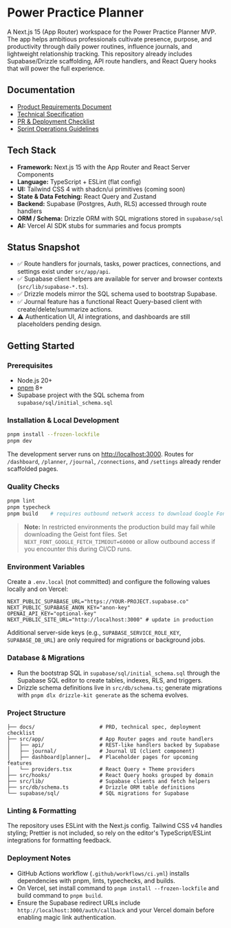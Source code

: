 # Power Practice Planner

A Next.js 15 (App Router) workspace for the Power Practice Planner MVP. The app helps ambitious professionals cultivate
presence, purpose, and productivity through daily power routines, influence journals, and lightweight relationship tracking.
This repository already includes Supabase/Drizzle scaffolding, API route handlers, and React Query hooks that will power the
full experience.

## Documentation

- [Product Requirements Document](docs/prd.md)
- [Technical Specification](docs/technical-spec.md)
- [PR & Deployment Checklist](docs/PR_DEPLOY_CHECKLIST.md)
- [Sprint Operations Guidelines](docs/sprint-operations.md)

## Tech Stack

- **Framework:** Next.js 15 with the App Router and React Server Components
- **Language:** TypeScript + ESLint (flat config)
- **UI:** Tailwind CSS 4 with shadcn/ui primitives (coming soon)
- **State & Data Fetching:** React Query and Zustand
- **Backend:** Supabase (Postgres, Auth, RLS) accessed through route handlers
- **ORM / Schema:** Drizzle ORM with SQL migrations stored in `supabase/sql`
- **AI:** Vercel AI SDK stubs for summaries and focus prompts

## Status Snapshot

- ✅ Route handlers for journals, tasks, power practices, connections, and settings exist under `src/app/api`.
- ✅ Supabase client helpers are available for server and browser contexts (`src/lib/supabase-*.ts`).
- ✅ Drizzle models mirror the SQL schema used to bootstrap Supabase.
- ✅ Journal feature has a functional React Query-based client with create/delete/summarize actions.
- ⚠️ Authentication UI, AI integrations, and dashboards are still placeholders pending design.

## Getting Started

### Prerequisites

- Node.js 20+
- [pnpm](https://pnpm.io/) 8+
- Supabase project with the SQL schema from `supabase/sql/initial_schema.sql`

### Installation & Local Development

```bash
pnpm install --frozen-lockfile
pnpm dev
```

The development server runs on [http://localhost:3000](http://localhost:3000). Routes for `/dashboard`, `/planner`, `/journal`,
`/connections`, and `/settings` already render scaffolded pages.

### Quality Checks

```bash
pnpm lint
pnpm typecheck
pnpm build    # requires outbound network access to download Google Fonts
```

> **Note:** In restricted environments the production build may fail while downloading the Geist font files. Set
> `NEXT_FONT_GOOGLE_FETCH_TIMEOUT=60000` or allow outbound access if you encounter this during CI/CD runs.

### Environment Variables

Create a `.env.local` (not committed) and configure the following values locally and on Vercel:

```env
NEXT_PUBLIC_SUPABASE_URL="https://YOUR-PROJECT.supabase.co"
NEXT_PUBLIC_SUPABASE_ANON_KEY="anon-key"
OPENAI_API_KEY="optional-key"
NEXT_PUBLIC_SITE_URL="http://localhost:3000" # update in production
```

Additional server-side keys (e.g., `SUPABASE_SERVICE_ROLE_KEY`, `SUPABASE_DB_URL`) are only required for migrations or background
jobs.

### Database & Migrations

- Run the bootstrap SQL in `supabase/sql/initial_schema.sql` through the Supabase SQL editor to create tables, indexes, RLS, and
  triggers.
- Drizzle schema definitions live in `src/db/schema.ts`; generate migrations with `pnpm dlx drizzle-kit generate` as the schema
  evolves.

### Project Structure

```
├── docs/                     # PRD, technical spec, deployment checklist
├── src/app/                  # App Router pages and route handlers
│   ├── api/                  # REST-like handlers backed by Supabase
│   ├── journal/              # Journal UI (client component)
│   ├── dashboard|planner|…   # Placeholder pages for upcoming features
│   └── providers.tsx         # React Query + Theme providers
├── src/hooks/                # React Query hooks grouped by domain
├── src/lib/                  # Supabase clients and fetch helpers
├── src/db/schema.ts          # Drizzle ORM table definitions
└── supabase/sql/             # SQL migrations for Supabase
```

### Linting & Formatting

The repository uses ESLint with the Next.js config. Tailwind CSS v4 handles styling; Prettier is not included, so rely on the
editor's TypeScript/ESLint integrations for formatting feedback.

### Deployment Notes

- GitHub Actions workflow (`.github/workflows/ci.yml`) installs dependencies with pnpm, lints, typechecks, and builds.
- On Vercel, set install command to `pnpm install --frozen-lockfile` and build command to `pnpm build`.
- Ensure the Supabase redirect URLs include `http://localhost:3000/auth/callback` and your Vercel domain before enabling magic
  link authentication.
